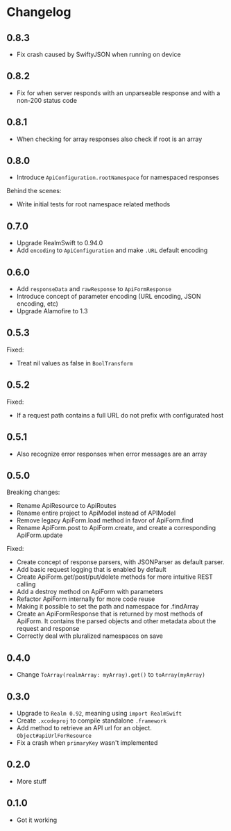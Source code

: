 # Changelog

## 0.8.3
- Fix crash caused by SwiftyJSON when running on device

## 0.8.2
- Fix for when server responds with an unparseable response and with a non-200 status code

## 0.8.1
- When checking for array responses also check if root is an array

## 0.8.0
- Introduce `ApiConfiguration.rootNamespace` for namespaced responses

Behind the scenes:
- Write initial tests for root namespace related methods

## 0.7.0
- Upgrade RealmSwift to 0.94.0
- Add `encoding` to `ApiConfiguration` and make `.URL` default encoding

## 0.6.0
- Add `responseData` and `rawResponse` to `ApiFormResponse`
- Introduce concept of parameter encoding (URL encoding, JSON encoding, etc)
- Upgrade Alamofire to 1.3

## 0.5.3
Fixed:
- Treat nil values as false in `BoolTransform`

## 0.5.2
Fixed:
- If a request path contains a full URL do not prefix with configurated host

## 0.5.1
- Also recognize error responses when error messages are an array

## 0.5.0
Breaking changes:
- Rename ApiResource to ApiRoutes
- Rename entire project to ApiModel instead of APIModel
- Remove legacy ApiForm.load method in favor of ApiForm.find
- Rename ApiForm.post to ApiForm.create, and create a corresponding ApiForm.update

Fixed:
- Create concept of response parsers, with JSONParser as default parser.
- Add basic request logging that is enabled by default
- Create ApiForm.get/post/put/delete methods for more intuitive REST calling
- Add a destroy method on ApiForm with parameters
- Refactor ApiForm internally for more code reuse
- Making it possible to set the path and namespace for .findArray
- Create an ApiFormResponse that is returned by most methods of ApiForm. It contains the parsed objects and other metadata about the request and response
- Correctly deal with pluralized namespaces on save

## 0.4.0
- Change `ToArray(realmArray: myArray).get()` to `toArray(myArray)`

## 0.3.0

- Upgrade to `Realm 0.92`, meaning using `import RealmSwift`
- Create `.xcodeproj` to compile standalone `.framework`
- Add method to retrieve an API url for an object. `Object#apiUrlForResource`
- Fix a crash when `primaryKey` wasn't implemented

## 0.2.0

- More stuff

## 0.1.0

- Got it working
